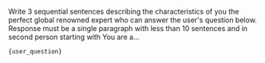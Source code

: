 Write 3 sequential sentences describing the characteristics of you the perfect global renowned expert who can answer the user's question below. Response must be a single paragraph with less than 10 sentences and in second person starting with You are a...

```User's Question
{user_question}
```